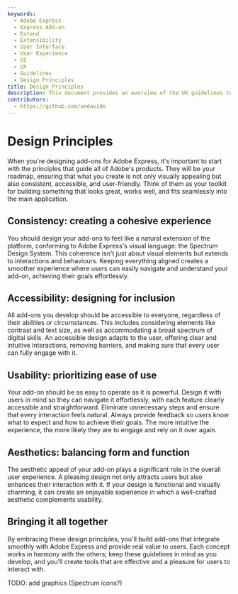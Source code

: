 ```yaml
---
keywords:
  - Adobe Express
  - Express Add-on 
  - Extend
  - Extensibility
  - User Interface
  - User Experience
  - UI
  - UX
  - Guidelines
  - Design Principles
title: Design Principles
description: This document provides an overview of the UX guidelines to follow when designing your Adobe Express add-on.
contributors:
  - https://github.com/undavide
---
```


# Design Principles

When you're designing add-ons for Adobe Express, it's important to start with the principles that guide all of Adobe's products. They will be your roadmap, ensuring that what you create is not only visually appealing but also consistent, accessible, and user-friendly. Think of them as your toolkit for building something that looks great, works well, and fits seamlessly into the main application.

## Consistency: creating a cohesive experience

You should design your add-ons to feel like a natural extension of the platform, conforming to Adobe Express's visual language: the Spectrum Design System. This coherence isn't just about visual elements but extends to interactions and behaviours. Keeping everything aligned creates a smoother experience where users can easily navigate and understand your add-on, achieving their goals effortlessly.

## Accessibility: designing for inclusion

All add-ons you develop should be accessible to everyone, regardless of their abilities or circumstances. This includes considering elements like contrast and text size, as well as accommodating a broad spectrum of digital skills. An accessible design adapts to the user, offering clear and intuitive interactions, removing barriers, and making sure that every user can fully engage with it.

## Usability: prioritizing ease of use

Your add-on should be as easy to operate as it is powerful. Design it with users in mind so they can navigate it effortlessly, with each feature clearly accessible and straightforward. Eliminate unnecessary steps and ensure that every interaction feels natural. Always provide feedback so users know what to expect and how to achieve their goals. The more intuitive the experience, the more likely they are to engage and rely on it over again.

## Aesthetics: balancing form and function

The aesthetic appeal of your add-on plays a significant role in the overall user experience. A pleasing design not only attracts users but also enhances their interaction with it. If your design is functional and visually charming, it can create an enjoyable experience in which a well-crafted aesthetic complements usability.

## Bringing it all together

By embracing these design principles, you'll build add-ons that integrate smoothly with Adobe Express and provide real value to users. Each concept works in harmony with the others; keep these guidelines in mind as you develop, and you'll create tools that are effective and a pleasure for users to interact with.

TODO: add graphics (Spectrum icons?)